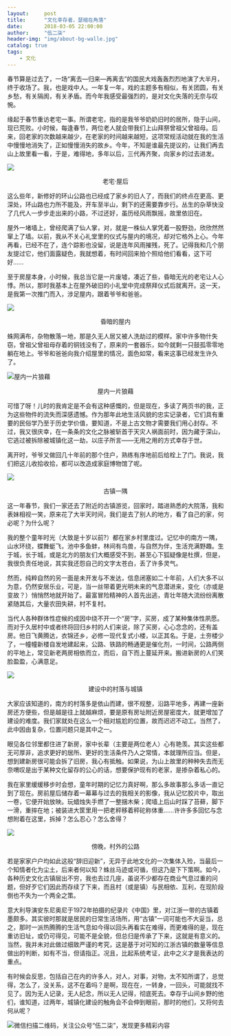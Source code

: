 ```yaml
---
layout:     post
title:      "文化幸存者，瑟缩在角落"
date:       2018-03-05 22:00:00
author:     "伍二柒"
header-img: "img/about-bg-walle.jpg"
catalog: true
tags:
    - 文化
---
```


春节算是过去了，一场“离去—归来—再离去”的国民大戏轰轰烈烈地演了大半月，终于收场了。我，也是戏中人。一年复一年，戏的主题多有相似，有关团圆，有关乡愁，有关隔阂，有关矛盾。而今年我感受最强烈的，是对文化失落的无奈与叹惋。

缘起于春节重访老宅一事。所谓老宅，指的是我爷爷奶奶旧时的居所，隐于山间，现已荒败。小时候，每逢春节，两位老人就会带我们上山拜祭曾祖父曾祖母。后来，回老家的次数越来越少，在老家的时间越来越短，这项常规活动就在我的生活中慢慢地消失了，正如慢慢消失的故乡。今年，不知是谁最先提议的，让我们再去山上故里看一看，于是，难得地，多年以后，三代再齐聚，向家乡的过去进发。

![](https://mmbiz.qpic.cn/mmbiz_jpg/XLRn4lbBepBScFicYAsO196hxdPJqNicV5jJ9dDr6INWicUZypk7lCSHV1b7hz1yAVNswlyLY9VExWBibRdmaCPvTw/640?wx_fmt=jpeg&tp=webp&wxfrom=5&wx_lazy=1)

<center>老宅·屋后</center>

这么些年，新修好的环山公路也已经成了家乡的旧人了，而我们的终点在更高、更深处，环山路也力所不能及，开车至半山，剩下的还需要靠步行。丛生的杂草快没了几代人一步步走出来的小路，不过还好，虽历经风雨飘摇，故里依旧在。

屋外一堵墙上，曾经爬满了仙人掌，对，就是一株仙人掌凭着一股野劲，欣欣然然窜上了墙。以前，我从不关心礼堂里的仪式与屋内的境况，却对它格外上心。今年再看，已经不在了，连个踪影也没留，说是连年风雨摧残，死了。记得我和几个朋友提过它，他们面露疑色，我就想着，有时间回来拍个照给他们看看，这下可好……

至于房屋本身，小时候，我总当它是一片废墟，凑近了些，昏暗无光的老宅让人心悸。所以，那时我基本上在屋外破旧的小礼堂中完成祭拜仪式后就离开。这一天，是我第一次推门而入，涉足屋内，跟着爷爷和爸爸。

![](https://mmbiz.qpic.cn/mmbiz_jpg/XLRn4lbBepBScFicYAsO196hxdPJqNicV5kyZjDmRukb2HLEKAQFg0maapyDria1noqqvJN3HQNiaOzKsLb8nxSkJA/640?wx_fmt=jpeg&tp=webp&wxfrom=5&wx_lazy=1)

<center>昏暗的屋内</center>

蛛网满布，杂物散落一地，那是久无人居又被人洗劫过的模样。家中许多物什失窃，曾祖父曾祖母存着的铜钱没有了，原来的一套器乐，如今就剩一只鼓孤零零地躺在地上。爷爷和爸爸向我介绍屋里的情况，面色如常，看来这事已经发生许久了。

![屋内一片狼藉](https://mmbiz.qpic.cn/mmbiz_jpg/XLRn4lbBepBScFicYAsO196hxdPJqNicV5NMp2bWlo29ylXg35pfnSrKKtG9yJVPyjfoszCgXhZOqcgrH9GBYYsQ/640?wx_fmt=jpeg&tp=webp&wxfrom=5&wx_lazy=1)

<center>屋内一片狼藉</center>

可惜了呀！儿时的我肯定是不会有这种感慨的，但是现在，多读了两页书的我，正为这些物件的流失而深感遗憾。作为那年此地生活风貌的忠实记录者，它们具有重要的民俗学乃至于历史学价值，要知道，不是上古文物才需要我们用心封存。不过，我又很庆幸，在一条条的文化之脉被斩首于天灾人祸面前时，因为藏于深山，它逃过被拆除被城镇化这一劫，以庄子所言——无用之用的方式幸存于世。

离开时，爷爷又做回几十年前的那个住户，熟练有序地前后给栓上了门。我说，我们把这儿收拾收拾，都可以改造成家庭博物馆了呢。

![](https://mmbiz.qpic.cn/mmbiz_jpg/XLRn4lbBepBScFicYAsO196hxdPJqNicV5b0Q8gL7f65gLWlMTb2R8n7bhw37KYC9CeHOnPoIAAVPicLRwxWNZarw/640?wx_fmt=jpeg&tp=webp&wxfrom=5&wx_lazy=1)

<center>古镇一隅</center>

这一年春节，我们一家还去了附近的古镇游览，回家时，踏进熟悉的大院落，我和表妹相视一笑，原来花了大半天时间，我们是去了别人的地方，看了自己的家，何必呢？为什么呢？

我的整个童年时光（大致是十岁以前?）都在家乡村里度过。记忆中的南方一隅，山水环绕，蝶舞蜓飞，池中多鱼蚌，林间有鸟兽，与自然为伴，生活充满野趣。生于城，长于城，或是北方的朋友们大概感受不到，甚至心下狐疑像是杜撰，但是，我很负责任地说，其实我还怨自己的文字太苍白，丢了许多灵气。

然而，纯粹自然的另一面是未开发与不发达，信息闭塞如二十年前，人们大多不以为意，仍然安居乐业，可是，当一丝带着更光明未来的气息潜进来，变化（亦或是变故？）悄悄然地就开始了。最富冒险精神的人首先出逃，青壮年随大流纷纷离散紧随其后，大量农田失耕，村不复村。

当代人各种群体性症候的成因中绕不开一个“房”字，买房，成了某种集体性夙愿。而对于久居村中或者终将回归乡村的人们来说，除了买房，心心念念的，还有盖房。他日飞黄腾达，衣锦还乡，必修一现代复式小楼，以正其名。于是，土夯楼少了，一幢幢新楼自发地建起来，公路、铁路的畅通更是催化剂，一时间，公路两侧的平地上，常见新老两房相依而立，而后，自下而上蔓延开来。搬进新房的人们笑脸盈盈，心满意足。

![](https://mmbiz.qpic.cn/mmbiz_jpg/XLRn4lbBepBScFicYAsO196hxdPJqNicV5M5SiceggN2sD1q30OsKM14TbvB47U1JlJ1GaNZAqMmreqDRf7bVTNnQ/640?wx_fmt=jpeg&tp=webp&wxfrom=5&wx_lazy=1)

<center>建设中的村落与城镇</center>

大家应该知道的，南方的村落多是依山而建，很不规整，沿路平地多，再建一座新房还方便些，但是越是往上就越麻烦，要是原有房址附近房屋密度大，就更增加了建设的难度。我们家就处在这么一个相对尴尬的位置，故而迟迟不动工。当然了，此中因由复杂，位置问题只是其中之一。

眼见各位邻里都住进了新房，家中长辈（主要是两位老人）心有艳羡。其实这些都无可厚非，追求更好的居所、更好的生活条件乃人之常情，本就理所应当。但是，想到建新房很可能会拆了旧房，我心有抵触。如果说，为山上故里的种种失去而无奈喟叹是出于某种文化留存的公心的话，想要保护现有的老家，是掺杂着私心的。

我在家里缓缓移步时会想，童年时期的记忆力真好啊，那么多故事那么多话一直记到了现在。房前屋后储存着一幕幕与过去的我相关的影像，我从记忆胶片中，取出一卷，它便开始放映。玩蜡烛失手燃了一整捆木柴；爬墙上后山时踩了苔藓，脚下一滑，重摔在地；被装进大筐里用一把老秤移着秤砣称体重……许许多多回忆与念想附着在这里，拆掉？怎么忍心？怎么舍得？

![](https://mmbiz.qpic.cn/mmbiz_jpg/XLRn4lbBepBScFicYAsO196hxdPJqNicV58eibagOrrmSpKicAvTnC7zNCyEUXB3uTUkhDEf571D2F2c7iavhgoaYnA/640?wx_fmt=jpeg&tp=webp&wxfrom=5&wx_lazy=1)

<center>傍晚，村外的公路</center>

若是家家户户均如此这般“辞旧迎新”，无异于此地文化的一次集体入殓，当最后一个知情者化为尘土，后来者何以知？蛛丝马迹或可循，但这乃是下下策啊。如今，各种历史文化古镇层出不穷，我也去过几座，虽说不少都存在商业气息过重的问题，但好歹它们因此而存续了下来，而且村（或是镇）与民相依、互利，在现阶段倒也不失为一个两全之策。

意大利导演安东尼奥尼于1972年拍摄的纪录片《中国》里，对江浙一带的古镇着墨颇多。其实彼时那就是居民的日常生活场所，用“古镇”一词可能也不大妥当，总之，那时一派热腾腾的生活气息如今得以回头再看实在难得，而更难得的是，现在重访旧址，或仍可得见，可能不是全貌，但总归是传承了下来，这就是有意义的。当然，我并未对此做过细致严谨的考究，这是基于对可知的江浙古镇的数量等信息做出的判断，如有不当，但请指正。况且，比起系统考证，此中之义才是我表达的重点。

有时候会反思，包括自己在内的许多人，对人，对事，对物，太不知所谓了，总觉得，怎么了，没关系，这不在着吗？是啊，现在在，一转身，一回头，可能就找不见了。因为无人记录，无人纪念，所以无人记得，彻底死去。幸存于山间乡野的他们，谁知道，过两年，城镇化建设的触角会不会伸到眼前，那时的他们，又将何去何从呢？

![](https://mmbiz.qpic.cn/mmbiz_jpg/XLRn4lbBepBScFicYAsO196hxdPJqNicV5iaMpSlw6uxsWo9cypT734wnsrht5ZfGBg1LhJdAVbxgfvuHaLib3jAiaA/640?wx_fmt=jpeg&tp=webp&wxfrom=5&wx_lazy=1 "微信扫描二维码，关注公众号“伍二柒”，发现更多精彩内容")


